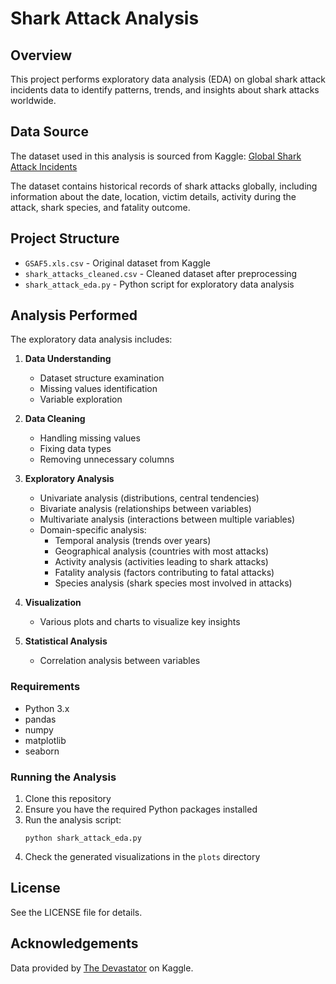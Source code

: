 # Shark Attack Analysis

## Overview
This project performs exploratory data analysis (EDA) on global shark attack incidents data to identify patterns, trends, and insights about shark attacks worldwide.

## Data Source
The dataset used in this analysis is sourced from Kaggle:
[Global Shark Attack Incidents](https://www.kaggle.com/datasets/thedevastator/global-shark-attack-incidents)

The dataset contains historical records of shark attacks globally, including information about the date, location, victim details, activity during the attack, shark species, and fatality outcome.

## Project Structure
- `GSAF5.xls.csv` - Original dataset from Kaggle
- `shark_attacks_cleaned.csv` - Cleaned dataset after preprocessing
- `shark_attack_eda.py` - Python script for exploratory data analysis

## Analysis Performed
The exploratory data analysis includes:

1. **Data Understanding**
   - Dataset structure examination
   - Missing values identification
   - Variable exploration

2. **Data Cleaning**
   - Handling missing values
   - Fixing data types
   - Removing unnecessary columns

3. **Exploratory Analysis**
   - Univariate analysis (distributions, central tendencies)
   - Bivariate analysis (relationships between variables)
   - Multivariate analysis (interactions between multiple variables)
   - Domain-specific analysis:
     - Temporal analysis (trends over years)
     - Geographical analysis (countries with most attacks)
     - Activity analysis (activities leading to shark attacks)
     - Fatality analysis (factors contributing to fatal attacks)
     - Species analysis (shark species most involved in attacks)

4. **Visualization**
   - Various plots and charts to visualize key insights

5. **Statistical Analysis**
   - Correlation analysis between variables

### Requirements
- Python 3.x
- pandas
- numpy
- matplotlib
- seaborn

### Running the Analysis
1. Clone this repository
2. Ensure you have the required Python packages installed
3. Run the analysis script:
   ```
   python shark_attack_eda.py
   ```
4. Check the generated visualizations in the `plots` directory

## License
See the LICENSE file for details.

## Acknowledgements
Data provided by [The Devastator](https://www.kaggle.com/thedevastator) on Kaggle.
